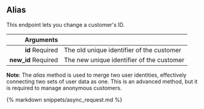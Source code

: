## Alias

This endpoint lets you change a customer's ID.

| Arguments |      |
| ---------: | :--- |
| **id** <span>Required</span> | The old unique identifier of the customer |
| **new_id** <span>Required</span> | The new unique identifier of the customer |

**Note**: The *alias* method is used to merge two user identities, effectively connecting two sets of user data as one. This is an advanced method, but it is required to manage anonymous customers.

{% markdown snippets/async_request.md %}